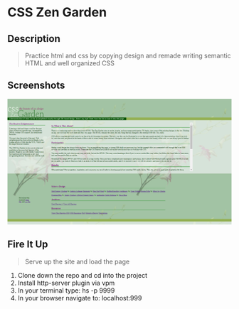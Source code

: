 # CSS Zen Garden

## Description
> Practice html and css by copying design and remade writing semantic HTML and well organized CSS

## Screenshots
![screen shot](https://raw.githubusercontent.com/BLRussell-09/ZenGarden/master/Screenshots/Zen.png "Screen Shots")



## Fire It Up
> Serve up the site and load the page
1. Clone down the repo and cd into the project
1. Install http-server plugin via vpm
1. In your terminal type: hs -p 9999
1. In your browser navigate to: localhost:999